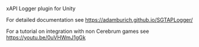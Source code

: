 xAPI Logger plugin for Unity

For detailed documentation see https://adamburich.github.io/SGTAPLogger/

For a tutorial on integration with non Cerebrum games see https://youtu.be/0uVHWmJ1gGk
